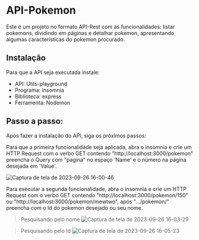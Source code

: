 # API-Pokemon

Este é um projeto no formato API-Rest com as funcionalidades: listar pokemons, dividindo em páginas e detalhar pokemon, apresentando algumas características do pokemon procurado.

## Instalação
Para que a API seja executada instale:
* API: Utils-playground
* Programa: Insomnia
* Biblioteca: express
* Ferramenta: Nodemon

## Passo a passo:

Após fazer a instalação do API, siga os próximos passos:

Para que a primeira funcionalidade seja aplicada, abra o insomnia e crie um HTTP Request com o verbo GET contendo "http://localhost:3000/pokemon" preencha o Query com "pagina" no espaço 'Name' e o número na página desejada em 'Value'.

![Captura de tela de 2023-09-26 16-00-46](https://github.com/WallacePereiraS/API-Pokemon/assets/136649619/293ff4af-98a1-4e15-9efd-967abdcea93a)

Para executar a segunda funcionalidade, abra o insomnia e crie um HTTP Request com o verbo GET contendo "http://localhost:3000/pokemon/150" ou "http://localhost:3000/pokemon/mewtwo", após ".../pokemon/" preencha com o Id do pokemon desejado ou seu nome.


> Pesquisando pelo nome
![Captura de tela de 2023-09-26 16-03-29](https://github.com/WallacePereiraS/API-Pokemon/assets/136649619/f77bd890-441f-411b-b71b-fd7ce4450e19)

> Pesquisando pelo Id
![Captura de tela de 2023-09-26 16-05-23](https://github.com/WallacePereiraS/API-Pokemon/assets/136649619/22b6a14a-c2c7-482f-841c-db51a5c61aa1)


